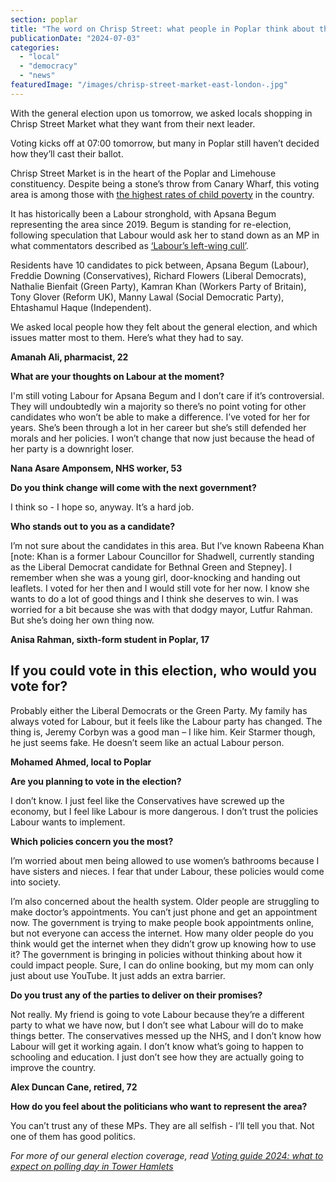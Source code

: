 ```yaml
---
section: poplar
title: "The word on Chrisp Street: what people in Poplar think about the general election"
publicationDate: "2024-07-03"
categories: 
  - "local"
  - "democracy"
  - "news"
featuredImage: "/images/chrisp-street-market-east-london-.jpg"
---
```


With the general election upon us tomorrow, we asked locals shopping in Chrisp Street Market what they want from their next leader.

Voting kicks off at 07:00 tomorrow, but many in Poplar still haven’t decided how they’ll cast their ballot. 

Chrisp Street Market is in the heart of the Poplar and Limehouse constituency. Despite being a stone’s throw from Canary Wharf, this voting area is among those with [the highest rates of child poverty](https://www.lboro.ac.uk/news-events/news/2021/may/dramatic-rise-in-child-poverty/) in the country. 

It has historically been a Labour stronghold, with Apsana Begum representing the area since 2019. Begum is standing for re-election, following speculation that Labour would ask her to stand down as an MP in what commentators described as [‘Labour’s left-wing cull’](https://www.independent.co.uk/news/uk/politics/labour-starmer-voters-general-election-corbyn-b2558540.html).

Residents have 10 candidates to pick between, Apsana Begum (Labour), Freddie Downing (Conservatives), Richard Flowers (Liberal Democrats), Nathalie Bienfait (Green Party), Kamran Khan (Workers Party of Britain), Tony Glover (Reform UK), Manny Lawal (Social Democratic Party), Ehtashamul Haque (Independent).

We asked local people how they felt about the general election, and which issues matter most to them. Here’s what they had to say. 

**Amanah Ali, pharmacist, 22**

**What are your thoughts on Labour at the moment?**

I'm still voting Labour for Apsana Begum and I don’t care if it’s controversial. They will undoubtedly win a majority so there’s no point voting for other candidates who won’t be able to make a difference. I’ve voted for her for years. She’s been through a lot in her career but she’s still defended her morals and her policies. I won’t change that now just because the head of her party is a downright loser. 

**Nana Asare Amponsem, NHS worker, 53**

**Do you think change will come with the next government?**

I think so - I hope so, anyway. It’s a hard job. 

**Who stands out to you as a candidate?**

I’m not sure about the candidates in this area. But I’ve known Rabeena Khan \[note: Khan is a former Labour Councillor for Shadwell, currently standing as the Liberal Democrat candidate for Bethnal Green and Stepney\]. I remember when she was a young girl, door-knocking and handing out leaflets. I voted for her then and I would still vote for her now. I know she wants to do a lot of good things and I think she deserves to win. I was worried for a bit because she was with that dodgy mayor, Lutfur Rahman. But she’s doing her own thing now. 

**Anisa Rahman, sixth-form student in Poplar, 17**

## **If you could vote in this election, who would you vote for?**

Probably either the Liberal Democrats or the Green Party. My family has always voted for Labour, but it feels like the Labour party has changed. The thing is, Jeremy Corbyn was a good man – I like him. Keir Starmer though, he just seems fake. He doesn’t seem like an actual Labour person. 

**Mohamed Ahmed, local to Poplar**

**Are you planning to vote in the election?** 

I don’t know. I just feel like the Conservatives have screwed up the economy, but I feel like Labour is more dangerous. I don’t trust the policies Labour wants to implement.

**Which policies concern you the most?**

I’m worried about men being allowed to use women’s bathrooms because I have sisters and nieces. I fear that under Labour, these policies would come into society. 

I’m also concerned about the health system. Older people are struggling to make doctor’s appointments. You can’t just phone and get an appointment now. The government is trying to make people book appointments online, but not everyone can access the internet. How many older people do you think would get the internet when they didn’t grow up knowing how to use it? The government is bringing in policies without thinking about how it could impact people. Sure, I can do online booking, but my mom can only just about use YouTube. It just adds an extra barrier. 

**Do you trust any of the parties to deliver on their promises?**

Not really. My friend is going to vote Labour because they’re a different party to what we have now, but I don’t see what Labour will do to make things better. The conservatives messed up the NHS, and I don’t know how Labour will get it working again. I don’t know what’s going to happen to schooling and education. I just don’t see how they are actually going to improve the country.

**Alex Duncan Cane, retired, 72** 

**How do you feel about the politicians who want to represent the area?** 

You can’t trust any of these MPs. They are all selfish - I’ll tell you that. Not one of them has good politics. 

_For more of our general election coverage, read_ [_Voting guide 2024: what to expect on polling day in Tower Hamlets_](https://romanroadlondon.com/voting-guide-general-election-2024-tower-hamlets/)
